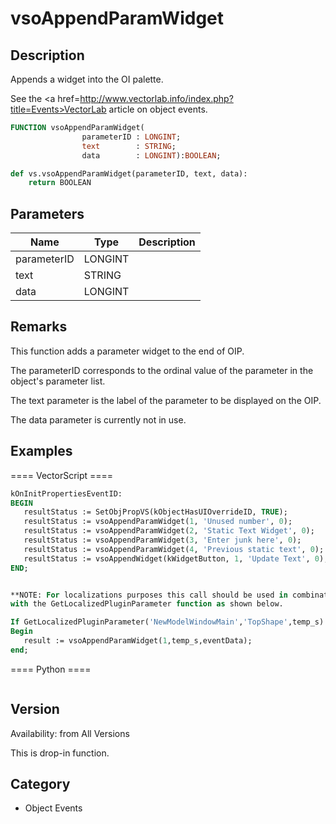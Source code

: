# vsoAppendParamWidget

## Description
Appends a widget into the OI palette.

See the <a href=http://www.vectorlab.info/index.php?title=Events>VectorLab article</a> on object events.

```pascal
FUNCTION vsoAppendParamWidget(
				parameterID : LONGINT;
				text        : STRING;
				data        : LONGINT):BOOLEAN;
```

```python
def vs.vsoAppendParamWidget(parameterID, text, data):
    return BOOLEAN
```

## Parameters
|Name|Type|Description|
|---|---|---|
|parameterID|LONGINT|   |
|text|STRING|   |
|data|LONGINT|   |

## Remarks
This function adds a parameter widget to the end of OIP.

The parameterID corresponds to the ordinal value of the parameter in the object's parameter list.

The text parameter is the label of the parameter to be displayed on the OIP.

The data parameter is currently not in use.

## Examples
==== VectorScript ====
```pascal
kOnInitPropertiesEventID: 
BEGIN
   resultStatus := SetObjPropVS(kObjectHasUIOverrideID, TRUE);
   resultStatus := vsoAppendParamWidget(1, 'Unused number', 0);
   resultStatus := vsoAppendParamWidget(2, 'Static Text Widget', 0);
   resultStatus := vsoAppendParamWidget(3, 'Enter junk here', 0);
   resultStatus := vsoAppendParamWidget(4, 'Previous static text', 0);
   resultStatus := vsoAppendWidget(kWidgetButton, 1, 'Update Text', 0);
END;


**NOTE: For localizations purposes this call should be used in combination 
with the GetLocalizedPluginParameter function as shown below.

If GetLocalizedPluginParameter('NewModelWindowMain','TopShape',temp_s) then
Begin
   result := vsoAppendParamWidget(1,temp_s,eventData);
end;
```
==== Python ====
```python

```

## Version
Availability: from All Versions

This is drop-in function.

## Category
* Object Events

